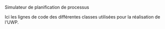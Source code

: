 Simulateur de planification de processus

Ici les lignes de code des différentes classes utilisées pour la réalisation de l'UWP.
